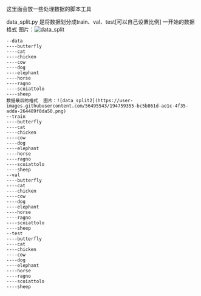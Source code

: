 这里面会放一些处理数据的脚本工具


data_split.py 是将数据划分成train、val、test[可以自己设置比例]
    一开始的数据格式 图片：![data_split](https://user-images.githubusercontent.com/56495543/194759282-b02c3802-92bb-43e7-8dce-764718c722b4.png)

    --data
    ----butterfly
    ----cat
    ----chicken
    ----cow
    ----dog
    ----elephant
    ----horse
    ----ragno
    ----scoiattolo
    ----sheep
    数据最后的格式  图片：![data_split2](https://user-images.githubusercontent.com/56495543/194759355-bc5b861d-ae1c-4f35-adda-264489f8da50.png)
    --train
    ----butterfly
    ----cat
    ----chicken
    ----cow
    ----dog
    ----elephant
    ----horse
    ----ragno
    ----scoiattolo
    ----sheep
    --val
    ----butterfly
    ----cat
    ----chicken
    ----cow
    ----dog
    ----elephant
    ----horse
    ----ragno
    ----scoiattolo
    ----sheep
    --test
    ----butterfly
    ----cat
    ----chicken
    ----cow
    ----dog
    ----elephant
    ----horse
    ----ragno
    ----scoiattolo
    ----sheep
